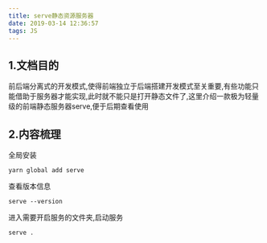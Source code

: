 ```yaml
---
title: serve静态资源服务器
date: 2019-03-14 12:36:57
tags: JS
---
```

## 1.文档目的
前后端分离式的开发模式,使得前端独立于后端搭建开发模式至关重要,有些功能只能借助于服务器才能实现,此时就不能只是打开静态文件了,这里介绍一款极为轻量级的前端静态服务器serve,便于后期查看使用

## 2.内容梳理
全局安装
```
yarn global add serve
```
查看版本信息
```
serve --version
```
进入需要开启服务的文件夹,启动服务
```
serve .
```